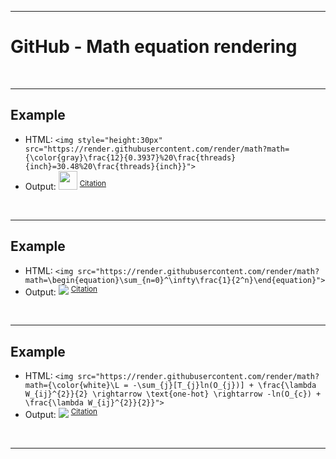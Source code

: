 <hr />

# GitHub - Math equation rendering


<br /><hr />

## Example
- HTML: ```<img style="height:30px" src="https://render.githubusercontent.com/render/math?math={\color{gray}\frac{12}{0.3937}%20\frac{threads}{inch}=30.48%20\frac{threads}{inch}}">```
- Output:  <img style="height:30px" src="https://render.githubusercontent.com/render/math?math={\color{gray}\frac{12}{0.3937}%20\frac{threads}{inch}=30.48%20\frac{threads}{inch}}"> <sup><a href="https://github.com/mcavallo-git/Coding/blob/master/hardware/screw-dimensions-outer-diameter-tpi.schrader-valves-car-tires.presta-valves-bike-tires.md#dimensions">Citation</a></sup>


<br /><hr />

## Example
  - HTML: ```<img src="https://render.githubusercontent.com/render/math?math=\begin{equation}\sum_{n=0}^\infty\frac{1}{2^n}\end{equation}">```
  - Output: <img src="https://render.githubusercontent.com/render/math?math=\begin{equation}\sum_{n=0}^\infty\frac{1}{2^n}\end{equation}"> <sup><a href="https://tex.stackexchange.com/q/566327">Citation</a></sup>


<br /><hr />

## Example
- HTML: ```<img src="https://render.githubusercontent.com/render/math?math={\color{white}\L = -\sum_{j}[T_{j}ln(O_{j})] + \frac{\lambda W_{ij}^{2}}{2} \rightarrow \text{one-hot} \rightarrow -ln(O_{c}) + \frac{\lambda W_{ij}^{2}}{2}}">```
- Output:  <img src="https://render.githubusercontent.com/render/math?math={\color{white}\L = -\sum_{j}[T_{j}ln(O_{j})] + \frac{\lambda W_{ij}^{2}}{2} \rightarrow \text{one-hot} \rightarrow -ln(O_{c}) + \frac{\lambda W_{ij}^{2}}{2}}"> <sup><a href="https://gist.github.com/a-rodin/fef3f543412d6e1ec5b6cf55bf197d7b?permalink_comment_id=4051474#gistcomment-4051474">Citation</a></sup>


<br /><hr />
